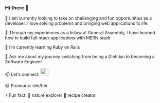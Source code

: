 ### Hi there 👋

👀  I am currently looking to take on challenging and fun opportunities as a developer. I love solving problems and bringing web applications to life. 

🏅 Through my experiences as a fellow at General Assembly, I have learned how to build full-stack applications with MERN stack

🌱  I’m currently learning Ruby on Rails

💬  Ask me about my journey switching from being a Dietitian to becoming a Software Engineer 

📫  Let's connect: [<img src="https://neilpatel.com/wp-content/uploads/2017/05/LinkedIn.jpg" width="25"/>](https://www.linkedin.com/in/tran-luong/)
 
😄  Pronouns: she/her

⚡ Fun fact: 	🌄 nature explorer 🍜 recipe creator

<!--
**luongt13/luongt13** is a ✨ _special_ ✨ repository because its `README.md` (this file) appears on your GitHub profile.

Here are some ideas to get you started:

- 🔭 I’m currently working on ...
- 🌱 I’m currently learning ...
- 👯 I’m looking to collaborate on ...
- 🤔 I’m looking for help with ...
- 💬 Ask me about ...
- 📫 How to reach me: ...
- 😄 Pronouns: ...
- ⚡ Fun fact: ...
-->
